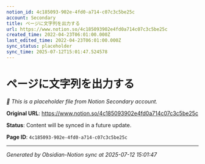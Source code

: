 ```yaml
---
notion_id: 4c185093-902e-4fd0-a714-c07c3c5be25c
account: Secondary
title: ページに文字列を出力する
url: https://www.notion.so/4c185093902e4fd0a714c07c3c5be25c
created_time: 2022-04-23T06:01:00.000Z
last_edited_time: 2022-04-23T06:01:00.000Z
sync_status: placeholder
sync_time: 2025-07-12T15:01:47.524578
---
```


# ページに文字列を出力する

*🔄 This is a placeholder file from Notion Secondary account.*

**Original URL**: https://www.notion.so/4c185093902e4fd0a714c07c3c5be25c

**Status**: Content will be synced in a future update.

**Page ID**: `4c185093-902e-4fd0-a714-c07c3c5be25c`

---

*Generated by Obsidian-Notion sync at 2025-07-12 15:01:47*
